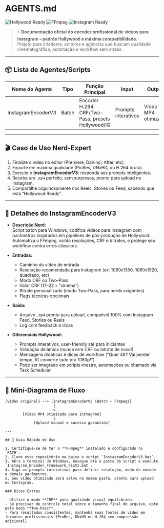 # AGENTS.md

![Hollywood Ready](https://img.shields.io/badge/Hollywood--Ready-🎬-gold?style=for-the-badge&logo=filmstrip&logoColor=white)
![FFmpeg](https://img.shields.io/badge/FFmpeg-H.264-green?logo=ffmpeg)
![Instagram Ready](https://img.shields.io/badge/Instagram-Ready-purple)

> ⚡️ **Documentação oficial do encoder profissional de vídeos para Instagram – padrão Hollywood e máxima compatibilidade.**  
> Projeto para criadores, editores e agências que buscam qualidade cinematográfica, automação e workflow sem stress.

---

## 📦 Lista de Agentes/Scripts

| Nome do Agente     | Tipo    | Função Principal                                     | Input                | Output                | Tecnologias   |
|--------------------|---------|------------------------------------------------------|----------------------|-----------------------|---------------|
| InstagramEncoderV3 | Batch   | Encoder H.264 CRF/Two-Pass, presets Hollywood/IG     | Prompts interativos  | Vídeo MP4 otimizado   | Batch, FFmpeg |

---

## 🎬 Caso de Uso Nerd-Expert

1. Finalize o vídeo no editor (Premiere, DaVinci, After, etc).
2. Exporte em máxima qualidade (ProRes, DNxHD, ou H.264 bruto).
3. Execute o **InstagramEncoderV3**: responda aos prompts inteligentes.
4. Receba um `.mp4` perfeito, sem surpresas, pronto para upload no Instagram.
5. Compartilhe orgulhosamente nos Reels, Stories ou Feed, sabendo que está “Hollywood Ready”.

---

## 🔎 Detalhes do InstagramEncoderV3

- **Descrição Nerd:**  
  Script batch para Windows, codifica vídeos para Instagram com parâmetros inspirados em pipelines de pós-produção de Hollywood.  
  Automatiza o FFmpeg, valida resoluções, CRF e bitrates, e protege seu workflow contra erros clássicos.

- **Entradas:**
  - Caminho do vídeo de entrada
  - Resolução recomendada para Instagram (ex: 1080x1350, 1080x1920, quadrado, etc)
  - Modo CRF ou Two-Pass
  - Valor CRF (17–22 = “cinema”)
  - Bitrate personalizado (modo Two-Pass, para nerds exigentes)
  - Flags técnicas opcionais

- **Saída:**
  - Arquivo `.mp4` pronto para upload, compatível 100% com Instagram Feed, Stories ou Reels
  - Log com feedback e dicas

- **Diferenciais Hollywood:**
  - Prompts interativos, user-friendly até para iniciantes
  - Validação dinâmica (nunca erre CRF ou bitrate de novo!)
  - Mensagens didáticas e dicas de workflow (“Quer 4K? Vai perder tempo, IG converte tudo pra 1080p!”)
  - Pode ser integrado em scripts-mestre, automações ou chamado via Task Scheduler

---

## 🧩 Mini-Diagrama de Fluxo

```text
[Vídeo original] --> [InstagramEncoderV3 (Batch + FFmpeg)]
                      |
                      v
        [Vídeo MP4 otimizado para Instagram]
                      |
             [Upload manual e sucesso garantido]

---

## 🚀 Guia Rápido de Uso

1. Certifique-se de ter o **FFmpeg** instalado e configurado no `PATH`.
2. Clone este repositório ou baixe o script `InstagramEncoderV3.bat`.
3. Abra o terminal do Windows, navegue até a pasta do script e execute `Instagram_Encoder_Framework_FixV3.bat`.
4. Siga os prompts interativos para definir resolução, modo de encode e demais parâmetros.
5. Seu vídeo otimizado será salvo na mesma pasta, pronto para upload no Instagram.

### Dicas Extras

- Utilize o modo **CRF** para qualidade visual equilibrada.
- Se precisar de controle total sobre o tamanho final do arquivo, opte pelo modo **Two-Pass**.
- Para resultados consistentes, mantenha suas fontes de vídeo em formatos profissionais (ProRes, DNxHD ou H.264 sem compressão adicional).

